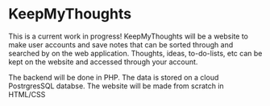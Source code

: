 # KeepMyThoughts

This is a current work in progress! KeepMyThoughts will be a website to make user accounts and save notes that can be sorted through and searched by on the web application. Thoughts, ideas, to-do-lists, etc can be kept on the website and accessed through your account. 

The backend will be done in PHP. The data is stored on a cloud PostrgresSQL databse. The website will be made from scratch in HTML/CSS 
